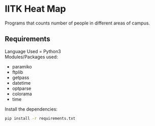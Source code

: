 # IITK Heat Map
Programs that counts number of people in different areas of campus.
## Requirements
Language Used = Python3<br />
Modules/Packages used:
* paramiko
* ftplib
* getpass
* datetime
* optparse
* colorama
* time
<!-- -->
Install the dependencies:
```bash
pip install -r requirements.txt
```